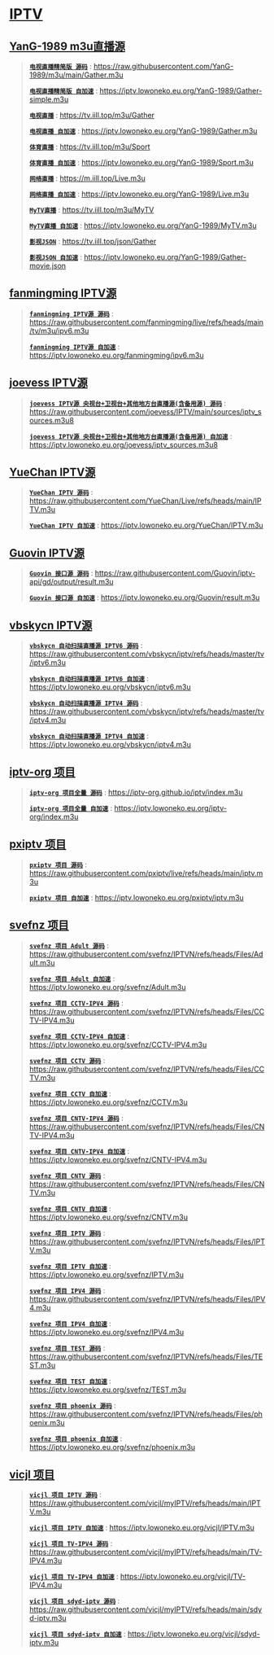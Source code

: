 # [IPTV](https://github.com/jlower/IPTV)

## [YanG-1989 m3u直播源](https://github.com/YanG-1989/m3u)

> [**`电视直播精简版 源码`**](https://raw.githubusercontent.com/YanG-1989/m3u/main/Gather.m3u) : https://raw.githubusercontent.com/YanG-1989/m3u/main/Gather.m3u
> 
> [**`电视直播精简版 自加速`**](https://iptv.lowoneko.eu.org/YanG-1989/Gather-simple.m3u) : https://iptv.lowoneko.eu.org/YanG-1989/Gather-simple.m3u
> 
> [**`电视直播`**](https://tv.iill.top/m3u/Gather) : https://tv.iill.top/m3u/Gather
>
> [**`电视直播 自加速`**](https://iptv.lowoneko.eu.org/YanG-1989/Gather.m3u) : https://iptv.lowoneko.eu.org/YanG-1989/Gather.m3u
> 
> [**`体育直播`**](https://tv.iill.top/m3u/Sport) : https://tv.iill.top/m3u/Sport
>
> [**`体育直播 自加速`**](https://iptv.lowoneko.eu.org/YanG-1989/Sport.m3u) : https://iptv.lowoneko.eu.org/YanG-1989/Sport.m3u
> 
> [**`网络直播`**](https://m.iill.top/Live.m3u) : https://m.iill.top/Live.m3u
>
> [**`网络直播 自加速`**](https://iptv.lowoneko.eu.org/YanG-1989/Live.m3u) : https://iptv.lowoneko.eu.org/YanG-1989/Live.m3u
> 
> [**`MyTV直播`**](https://tv.iill.top/m3u/MyTV) : https://tv.iill.top/m3u/MyTV
>
> [**`MyTV直播 自加速`**](https://iptv.lowoneko.eu.org/YanG-1989/MyTV.m3u) : https://iptv.lowoneko.eu.org/YanG-1989/MyTV.m3u
> 
> [**`影视JSON`**](https://tv.iill.top/json/Gather) : https://tv.iill.top/json/Gather
>
> [**`影视JSON 自加速`**](https://iptv.lowoneko.eu.org/YanG-1989/Gather-movie.json) : https://iptv.lowoneko.eu.org/YanG-1989/Gather-movie.json

## [fanmingming IPTV源](https://github.com/fanmingming/live)

> [**`fanmingming IPTV源 源码`**](https://raw.githubusercontent.com/fanmingming/live/refs/heads/main/tv/m3u/ipv6.m3u) : https://raw.githubusercontent.com/fanmingming/live/refs/heads/main/tv/m3u/ipv6.m3u
> 
> [**`fanmingming IPTV源 自加速`**](https://iptv.lowoneko.eu.org/fanmingming/ipv6.m3u) : https://iptv.lowoneko.eu.org/fanmingming/ipv6.m3u

## [joevess IPTV源](https://github.com/joevess/IPTV)

> [**`joevess IPTV源 央视台+卫视台+其他地方台直播源(含备用源) 源码`**](https://raw.githubusercontent.com/joevess/IPTV/main/sources/iptv_sources.m3u8) : https://raw.githubusercontent.com/joevess/IPTV/main/sources/iptv_sources.m3u8
> 
> [**`joevess IPTV源 央视台+卫视台+其他地方台直播源(含备用源) 自加速`**](https://iptv.lowoneko.eu.org/joevess/iptv_sources.m3u8) : https://iptv.lowoneko.eu.org/joevess/iptv_sources.m3u8

## [YueChan IPTV源](https://github.com/YueChan/Live)

> [**`YueChan IPTV 源码`**](https://raw.githubusercontent.com/YueChan/Live/refs/heads/main/IPTV.m3u) : https://raw.githubusercontent.com/YueChan/Live/refs/heads/main/IPTV.m3u
> 
> [**`YueChan IPTV 自加速`**](https://iptv.lowoneko.eu.org/YueChan/IPTV.m3u) : https://iptv.lowoneko.eu.org/YueChan/IPTV.m3u

## [Guovin IPTV源](https://github.com/Guovin/iptv-api)

> [**`Guovin 接口源 源码`**](https://raw.githubusercontent.com/Guovin/iptv-api/gd/output/result.m3u) : https://raw.githubusercontent.com/Guovin/iptv-api/gd/output/result.m3u
> 
> [**`Guovin 接口源 自加速`**](https://iptv.lowoneko.eu.org/Guovin/result.m3u) : https://iptv.lowoneko.eu.org/Guovin/result.m3u

## [vbskycn IPTV源](https://github.com/vbskycn/iptv)

> [**`vbskycn 自动扫描直播源 IPTV6 源码`**](https://raw.githubusercontent.com/vbskycn/iptv/refs/heads/master/tv/iptv6.m3u) : https://raw.githubusercontent.com/vbskycn/iptv/refs/heads/master/tv/iptv6.m3u
>
> [**`vbskycn 自动扫描直播源 IPTV6 自加速`**](https://iptv.lowoneko.eu.org/vbskycn/iptv6.m3u) : https://iptv.lowoneko.eu.org/vbskycn/iptv6.m3u
> 
> [**`vbskycn 自动扫描直播源 IPTV4 源码`**](https://raw.githubusercontent.com/vbskycn/iptv/refs/heads/master/tv/iptv4.m3u) : https://raw.githubusercontent.com/vbskycn/iptv/refs/heads/master/tv/iptv4.m3u
> 
> [**`vbskycn 自动扫描直播源 IPTV4 自加速`**](https://iptv.lowoneko.eu.org/vbskycn/iptv4.m3u) : https://iptv.lowoneko.eu.org/vbskycn/iptv4.m3u

## [iptv-org 项目](https://github.com/iptv-org/iptv)

> [**`iptv-org 项目全量 源码`**](https://iptv-org.github.io/iptv/index.m3u) : https://iptv-org.github.io/iptv/index.m3u
> 
> [**`iptv-org 项目全量 自加速`**](https://iptv.lowoneko.eu.org/iptv-org/index.m3u) : https://iptv.lowoneko.eu.org/iptv-org/index.m3u

## [pxiptv 项目](https://github.com/pxiptv/live)

> [**`pxiptv 项目 源码`**](https://raw.githubusercontent.com/pxiptv/live/refs/heads/main/iptv.m3u) : https://raw.githubusercontent.com/pxiptv/live/refs/heads/main/iptv.m3u
> 
> [**`pxiptv 项目 自加速`**](https://iptv.lowoneko.eu.org/pxiptv/iptv.m3u) : https://iptv.lowoneko.eu.org/pxiptv/iptv.m3u

## [svefnz 项目](https://github.com/svefnz/IPTVN)

> [**`svefnz 项目 Adult 源码`**](https://raw.githubusercontent.com/svefnz/IPTVN/refs/heads/Files/Adult.m3u) : https://raw.githubusercontent.com/svefnz/IPTVN/refs/heads/Files/Adult.m3u
> 
> [**`svefnz 项目 Adult 自加速`**](https://iptv.lowoneko.eu.org/svefnz/Adult.m3u) : https://iptv.lowoneko.eu.org/svefnz/Adult.m3u
> 
> [**`svefnz 项目 CCTV-IPV4 源码`**](https://raw.githubusercontent.com/svefnz/IPTVN/refs/heads/Files/CCTV-IPV4.m3u) : https://raw.githubusercontent.com/svefnz/IPTVN/refs/heads/Files/CCTV-IPV4.m3u
> 
> [**`svefnz 项目 CCTV-IPV4 自加速`**](https://iptv.lowoneko.eu.org/svefnz/CCTV-IPV4.m3u) : https://iptv.lowoneko.eu.org/svefnz/CCTV-IPV4.m3u
> 
> [**`svefnz 项目 CCTV 源码`**](https://raw.githubusercontent.com/svefnz/IPTVN/refs/heads/Files/CCTV.m3u) : https://raw.githubusercontent.com/svefnz/IPTVN/refs/heads/Files/CCTV.m3u
> 
> [**`svefnz 项目 CCTV 自加速`**](https://iptv.lowoneko.eu.org/svefnz/CCTV.m3u) : https://iptv.lowoneko.eu.org/svefnz/CCTV.m3u
>
> [**`svefnz 项目 CNTV-IPV4 源码`**](https://raw.githubusercontent.com/svefnz/IPTVN/refs/heads/Files/CNTV-IPV4.m3u) : https://raw.githubusercontent.com/svefnz/IPTVN/refs/heads/Files/CNTV-IPV4.m3u
> 
> [**`svefnz 项目 CNTV-IPV4 自加速`**](https://iptv.lowoneko.eu.org/svefnz/CNTV-IPV4.m3u) : https://iptv.lowoneko.eu.org/svefnz/CNTV-IPV4.m3u
> 
> [**`svefnz 项目 CNTV 源码`**](https://raw.githubusercontent.com/svefnz/IPTVN/refs/heads/Files/CNTV.m3u) : https://raw.githubusercontent.com/svefnz/IPTVN/refs/heads/Files/CNTV.m3u
> 
> [**`svefnz 项目 CNTV 自加速`**](https://iptv.lowoneko.eu.org/svefnz/CNTV.m3u) : https://iptv.lowoneko.eu.org/svefnz/CNTV.m3u
>
> [**`svefnz 项目 IPTV 源码`**](https://raw.githubusercontent.com/svefnz/IPTVN/refs/heads/Files/IPTV.m3u) : https://raw.githubusercontent.com/svefnz/IPTVN/refs/heads/Files/IPTV.m3u
> 
> [**`svefnz 项目 IPTV 自加速`**](https://iptv.lowoneko.eu.org/svefnz/IPTV.m3u) : https://iptv.lowoneko.eu.org/svefnz/IPTV.m3u
> 
> [**`svefnz 项目 IPV4 源码`**](https://raw.githubusercontent.com/svefnz/IPTVN/refs/heads/Files/IPV4.m3u) : https://raw.githubusercontent.com/svefnz/IPTVN/refs/heads/Files/IPV4.m3u
> 
> [**`svefnz 项目 IPV4 自加速`**](https://iptv.lowoneko.eu.org/svefnz/IPV4.m3u) : https://iptv.lowoneko.eu.org/svefnz/IPV4.m3u
>
> [**`svefnz 项目 TEST 源码`**](https://raw.githubusercontent.com/svefnz/IPTVN/refs/heads/Files/TEST.m3u) : https://raw.githubusercontent.com/svefnz/IPTVN/refs/heads/Files/TEST.m3u
> 
> [**`svefnz 项目 TEST 自加速`**](https://iptv.lowoneko.eu.org/svefnz/TEST.m3u) : https://iptv.lowoneko.eu.org/svefnz/TEST.m3u
> 
> [**`svefnz 项目 phoenix 源码`**](https://raw.githubusercontent.com/svefnz/IPTVN/refs/heads/Files/phoenix.m3u) : https://raw.githubusercontent.com/svefnz/IPTVN/refs/heads/Files/phoenix.m3u
> 
> [**`svefnz 项目 phoenix 自加速`**](https://iptv.lowoneko.eu.org/svefnz/phoenix.m3u) : https://iptv.lowoneko.eu.org/svefnz/phoenix.m3u

## [vicjl 项目](https://github.com/vicjl/myIPTV)

> [**`vicjl 项目 IPTV 源码`**](https://raw.githubusercontent.com/vicjl/myIPTV/refs/heads/main/IPTV.m3u) : https://raw.githubusercontent.com/vicjl/myIPTV/refs/heads/main/IPTV.m3u
> 
> [**`vicjl 项目 IPTV 自加速`**](https://iptv.lowoneko.eu.org/vicjl/IPTV.m3u) : https://iptv.lowoneko.eu.org/vicjl/IPTV.m3u
>
> [**`vicjl 项目 TV-IPV4 源码`**](https://raw.githubusercontent.com/vicjl/myIPTV/refs/heads/main/TV-IPV4.m3u) : https://raw.githubusercontent.com/vicjl/myIPTV/refs/heads/main/TV-IPV4.m3u
> 
> [**`vicjl 项目 TV-IPV4 自加速`**](https://iptv.lowoneko.eu.org/vicjl/TV-IPV4.m3u) : https://iptv.lowoneko.eu.org/vicjl/TV-IPV4.m3u
>
> [**`vicjl 项目 sdyd-iptv 源码`**](https://raw.githubusercontent.com/vicjl/myIPTV/refs/heads/main/sdyd-iptv.m3u) : https://raw.githubusercontent.com/vicjl/myIPTV/refs/heads/main/sdyd-iptv.m3u
> 
> [**`vicjl 项目 sdyd-iptv 自加速`**](https://iptv.lowoneko.eu.org/vicjl/sdyd-iptv.m3u) : https://iptv.lowoneko.eu.org/vicjl/sdyd-iptv.m3u
